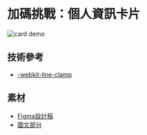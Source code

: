 # 加碼挑戰：個人資訊卡片

![card demo](./.README/card-demo.gif)

## 技術參考
- [-webkit-line-clamp](https://developer.mozilla.org/en-US/docs/Web/CSS/-webkit-line-clamp)

## 素材
- [Figma設計稿](https://www.figma.com/file/e2P3u3m1pB6YABgcW8Xxzw/AC_CSS_challenge_202108)
- [圖文部分](https://docs.google.com/document/d/1uCUYEqubhKhpHeRV3O4rKR0zVZOYZN7c_7-qghExaFg/edit#heading=h.wba57six3bsn)
